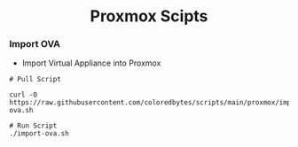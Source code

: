 <h1 align="center"> Proxmox Scipts </h1>

### Import OVA

- Import Virtual Appliance into Proxmox
```shell
# Pull Script

curl -O https://raw.githubusercontent.com/coloredbytes/scripts/main/proxmox/import-ova.sh

# Run Script
./import-ova.sh
```

